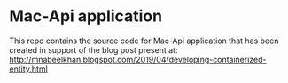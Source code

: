 # Mac-Api application

This repo contains the source code for Mac-Api application that has been created in support of the blog post present at: http://mnabeelkhan.blogspot.com/2019/04/developing-containerized-entity.html

